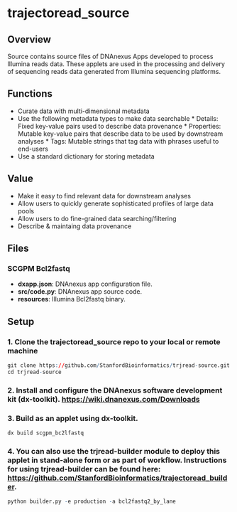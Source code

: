 # trajectoread_source

## Overview
Source contains source files of DNAnexus Apps developed to process Illumina reads data. These applets are used in the processing and delivery of sequencing reads data generated from Illumina sequencing platforms.

## Functions
* Curate data with multi-dimensional metadata
* Use the following metadata types to make data searchable
        * Details: Fixed key-value pairs used to describe data provenance
        * Properties: Mutable key-value pairs that describe data to be used by downstream analyses
        * Tags: Mutable strings that tag data with phrases useful to end-users
* Use a standard dictionary for storing metadata

## Value
* Make it easy to find relevant data for downstream analyses
* Allow users to quickly generate sophisticated profiles of large data pools
* Allow users to do fine-grained data searching/filtering
* Describe & maintaing data provenance

## Files
### SCGPM Bcl2fastq
* **dxapp.json**: DNAnexus app configuration file. 
* **src/code.py**: DNAnexus app source code.
* **resources**: Illumina Bcl2fastq binary.

## Setup
### 1. Clone the trajectoread_source repo to your local or remote machine
```r
git clone https://github.com/StanfordBioinformatics/trjread-source.git
cd trjread-source
```
        
### 2. Install and configure the DNAnexus software development kit (dx-toolkit). https://wiki.dnanexus.com/Downloads

### 3. Build as an applet using dx-toolkit.
```r
dx build scgpm_bc2lfastq
```

### 4. You can also use the trjread-builder module to deploy this applet in stand-alone form or as part of workflow. Instructions for using trjread-builder can be found here: https://github.com/StanfordBioinformatics/trajectoread_builder.
```r        
python builder.py -e production -a bcl2fastq2_by_lane
```
